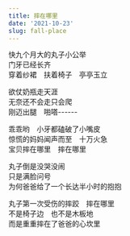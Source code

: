```yaml
---
title: 摔在哪里
date: '2021-10-23'
slug: fall-place
---
```


快九个月大的丸子小公举  
门牙已经长齐  
穿着纱裙　扶着椅子　亭亭玉立

欲仗奶瓶走天涯  
无奈还不会走只会爬  
刚迈出腿　啪嗒------

乖乖哟　小牙都磕破了小嘴皮  
惊慌的妈妈闻声而至　十万火急  
宝贝摔在哪里　摔在哪里

丸子倒是没哭没闹  
只是满脸问号  
为何爸爸给了一个长达半小时的抱抱

丸子第一次受伤的摔跤　摔在哪里  
不是椅子边　也不是木板地  
而是重重摔在了爸爸的心坎里

<!--# 今天在袁阿姨家聚餐，席间提到前几天丸子小朋友在家摔了一跤磕破了嘴，她爸爸心疼得不得了。钟叔叔总结道，这一跤摔在了爸爸心坎上。哈哈，黄叔叔自从有了女儿，就变成宠女狂魔了。 -->
